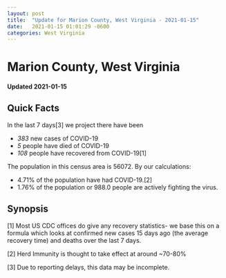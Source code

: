 ```yaml
---
layout: post
title:  "Update for Marion County, West Virginia - 2021-01-15"
date:   2021-01-15 01:01:29 -0600
categories: West Virginia
---
```


# Marion County, West Virginia
#### Updated 2021-01-15

## Quick Facts

In the last 7 days[3] we project there have been
- *383* new cases of COVID-19
- *5* people have died of COVID-19
- *108* people have recovered from COVID-19[1]

The population in this census area is 56072. By our calculations:
- 4.71% of the population have had COVID-19.[2]
- 1.76% of the population or 988.0 people are actively fighting the virus.

## Synopsis




[1] Most US CDC offices do give any recovery statistics- we base this on a formula which looks at confirmed new cases
15 days ago (the average recovery time) and deaths over the last 7 days.

[2] Herd Immunity is thought to take effect at around ~70-80%

[3] Due to reporting delays, this data may be incomplete.
 
    